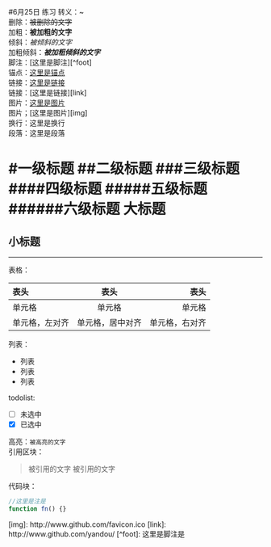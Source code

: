 #6月25日 练习
转义：\~  
删除：~~被删除的文字~~  
加粗：**被加粗的文字**  
倾斜：*被倾斜的文字*  
加粗倾斜：***被加粗倾斜的文字***  
脚注：[这里是脚注][^foot]  
锚点：[这里是锚点](#anchor)  
链接：[这里是链接](http://www.github.com/yandou/)  
链接：[这里是链接][link]  
图片：[这里是图片](http://www.github.com/favicon)  
图片；[这里是图片][img]  
换行：这里是换行  
段落：这里是段落

#一级标题
##二级标题
###三级标题
####四级标题
#####五级标题
######六级标题
大标题
= 
小标题
-

---

表格：

|表头|表头|表头|
|:---|:---:|---:|
|单元格|单元格|单元格|
|单元格，左对齐|单元格，居中对齐|单元格，右对齐|

列表：
+ 列表
+ 列表
+ 列表


todolist:
- [ ] 未选中
- [x] 已选中

高亮：`被高亮的文字`  
引用区块：
> 被引用的文字
> 被引用的文字


代码块：  
```javascript
//这里是注是
function fn() {}
```

<div id="anchor"></div>
[img]: http://www.github.com/favicon.ico
[link]: http://www.github.com/yandou/
[^foot]: 这里是脚注是
